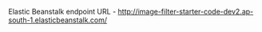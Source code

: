 Elastic Beanstalk endpoint URL - http://image-filter-starter-code-dev2.ap-south-1.elasticbeanstalk.com/